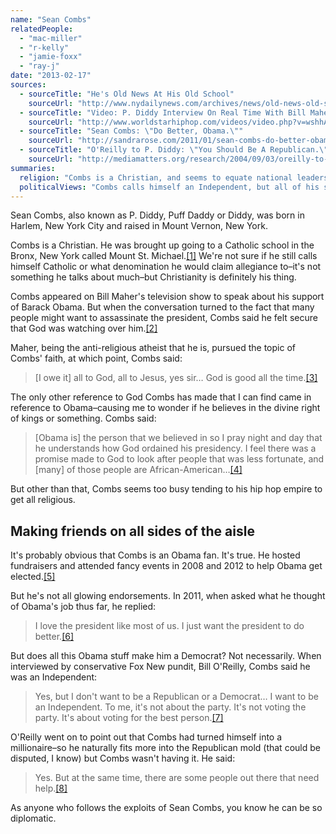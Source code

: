 ```yaml
---
name: "Sean Combs"
relatedPeople:
  - "mac-miller"
  - "r-kelly"
  - "jamie-foxx"
  - "ray-j"
date: "2013-02-17"
sources:
  - sourceTitle: "He's Old News At His Old School"
    sourceUrl: "http://www.nydailynews.com/archives/news/old-news-old-school-article-1.898411"
  - sourceTitle: "Video: P. Diddy Interview On Real Time With Bill Maher"
    sourceUrl: "http://www.worldstarhiphop.com/videos/video.php?v=wshhAcMd75TheskUTHdf"
  - sourceTitle: "Sean Combs: \"Do Better, Obama.\""
    sourceUrl: "http://sandrarose.com/2011/01/sean-combs-do-better-obama/"
  - sourceTitle: "O'Reilly to P. Diddy: \"You Should Be A Republican.\""
    sourceUrl: "http://mediamatters.org/research/2004/09/03/oreilly-to-p-diddy-you-should-be-a-republican/131807"
summaries:
  religion: "Combs is a Christian, and seems to equate national leadership to God's will."
  politicalViews: "Combs calls himself an Independent, but all of his support seems to go to Democrats."
---
```


Sean Combs, also known as P. Diddy, Puff Daddy or Diddy, was born in Harlem, New York City and raised in Mount Vernon, New York.

Combs is a Christian. He was brought up going to a Catholic school in the Bronx, New York called Mount St. Michael.<a class="source-citation" href="#http%3A%2F%2Fwww.nydailynews.com%2Farchives%2Fnews%2Fold-news-old-school-article-1.898411" title="He&apos;s Old News At His Old School">[1]</a> We're not sure if he still calls himself Catholic or what denomination he would claim allegiance to–it's not something he talks about much–but Christianity is definitely his thing.

Combs appeared on Bill Maher's television show to speak about his support of Barack Obama. But when the conversation turned to the fact that many people might want to assassinate the president, Combs said he felt secure that God was watching over him.<a class="source-citation" href="#http%3A%2F%2Fwww.worldstarhiphop.com%2Fvideos%2Fvideo.php%3Fv%3DwshhAcMd75TheskUTHdf" title="Video: P. Diddy Interview On Real Time With Bill Maher">[2]</a>

Maher, being the anti-religious atheist that he is, pursued the topic of Combs' faith, at which point, Combs said:

>[I owe it] all to God, all to Jesus, yes sir… God is good all the time.<a class="source-citation" href="#http%3A%2F%2Fwww.worldstarhiphop.com%2Fvideos%2Fvideo.php%3Fv%3DwshhAcMd75TheskUTHdf" title="Video: P. Diddy Interview On Real Time With Bill Maher">[3]</a>

The only other reference to God Combs has made that I can find came in reference to Obama–causing me to wonder if he believes in the divine right of kings or something. Combs said:

>[Obama is] the person that we believed in so I pray night and day that he understands how God ordained his presidency. I feel there was a promise made to God to look after people that was less fortunate, and [many] of those people are African-American…<a class="source-citation" href="#http%3A%2F%2Fsandrarose.com%2F2011%2F01%2Fsean-combs-do-better-obama%2F" title="Sean Combs: &quot;Do Better, Obama.&quot;">[4]</a>

But other than that, Combs seems too busy tending to his hip hop empire to get all religious.


## Making friends on all sides of the aisle

It's probably obvious that Combs is an Obama fan. It's true. He hosted fundraisers and attended fancy events in 2008 and 2012 to help Obama get elected.<a class="source-citation" href="#http%3A%2F%2Fwww.worldstarhiphop.com%2Fvideos%2Fvideo.php%3Fv%3DwshhAcMd75TheskUTHdf" title="Video: P. Diddy Interview On Real Time With Bill Maher">[5]</a>

But he's not all glowing endorsements. In 2011, when asked what he thought of Obama's job thus far, he replied:

>I love the president like most of us. I just want the president to do better.<a class="source-citation" href="#http%3A%2F%2Fsandrarose.com%2F2011%2F01%2Fsean-combs-do-better-obama%2F" title="Sean Combs: &quot;Do Better, Obama.&quot;">[6]</a>

But does all this Obama stuff make him a Democrat? Not necessarily. When interviewed by conservative Fox New pundit, Bill O'Reilly, Combs said he was an Independent:

>Yes, but I don't want to be a Republican or a Democrat… I want to be an Independent. To me, it's not about the party. It's not voting the party. It's about voting for the best person.<a class="source-citation" href="#http%3A%2F%2Fmediamatters.org%2Fresearch%2F2004%2F09%2F03%2Foreilly-to-p-diddy-you-should-be-a-republican%2F131807" title="O&apos;Reilly to P. Diddy: &quot;You Should Be A Republican.&quot;">[7]</a>

O'Reilly went on to point out that Combs had turned himself into a millionaire–so he naturally fits more into the Republican mold (that could be disputed, I know) but Combs wasn't having it. He said:

>Yes. But at the same time, there are some people out there that need help.<a class="source-citation" href="#http%3A%2F%2Fmediamatters.org%2Fresearch%2F2004%2F09%2F03%2Foreilly-to-p-diddy-you-should-be-a-republican%2F131807" title="O&apos;Reilly to P. Diddy: &quot;You Should Be A Republican.&quot;">[8]</a>

As anyone who follows the exploits of Sean Combs, you know he can be so diplomatic.